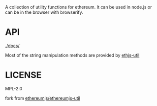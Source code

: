 

A collection of utility functions for ethereum. It can be used in node.js or can be in the browser with browserify.

# API
[./docs/](./docs/index.md)

Most of the string manipulation methods are provided by [ethjs-util](https://github.com/ethjs/ethjs-util)

# LICENSE
MPL-2.0

fork from [ethereumjs/ethereumjs-util](https://github.com/ethereumjs/ethereumjs-util/commit/7e3be1d97b4e11fbc4924836b8c444e644f643ac)